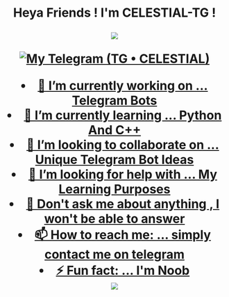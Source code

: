 <h1 align="center">Heya Friends !  I'm CELESTIAL-TG !  
</p>
<p align="center">
<img src="https://readme-typing-svg.herokuapp.com?color=1C71FA&width=420&lines=Nice+To+Meet+You%E2%9C%8C%EF%B8%8F;Hope+We+Become+Friends%E9%8D%A6%EF%B8%8E">
</p>
<p align="center">
  <a href="https://t.me/ClelestialXTG"><img src="https://graph.org//file/eb41085d7a0c564462dc1.jpg" alt="My Telegram (TG • CELESTIAL)"


  
- 🔭 I’m currently working on ... Telegram Bots
- 🌱 I’m currently learning ... Python And C++
- 👯 I’m looking to collaborate on ... Unique Telegram Bot Ideas
- 🤔 I’m looking for help with ... My Learning Purposes
- 💬 Don't ask me about anything , I won't be able to answer
- 📫 How to reach me: ... simply contact me on telegram
- ⚡ Fun fact: ... I'm Noob

 <a href="https://telegram.me/celestialxtg">
    <img src="https://img.shields.io/badge/Telegram-blue?style=for-the-badge&logo=telegram"/>
  </a>  
 </a>
